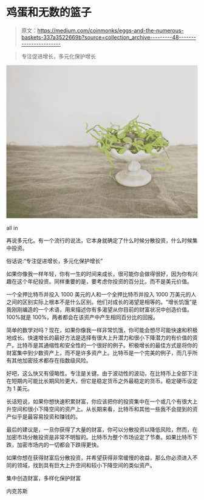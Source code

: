 # 鸡蛋和无数的篮子

> 原文：<https://medium.com/coinmonks/eggs-and-the-numerous-baskets-337a3522669b?source=collection_archive---------48----------------------->

> 专注促进增长，多元化保护增长

![](img/697315495382921a4f030e858a6e46e0.png)

all in

再说多元化。有一个流行的说法，它本身就确定了什么时候分散投资，什么时候集中投资。

俗话说:“专注促进增长，多元化保护增长”

如果你像我一样年轻，你有一生的时间来成长，很可能你会做得很好，因为你有兴趣在这个年纪投资。同样重要的是，要考虑你投资的百分比，而不是美元价值。

一个全押比特币并投入 1000 美元的人和一个全押比特币并投入 1000 万美元的人之间的区别实际上根本不是什么区别。他们对成长的渴望是相等的。“增长饥饿”是我刚刚编造的一个术语，用来描述你有多渴望从你目前的财富状况中创造价值。100%就是 100%，两者都会在该资产中产生相同百分比的回报。

简单的数学对吗？现在，如果你像我一样非常饥饿，你可能会想尽可能快速和积极地成长。快速增长的最好方法是选择有很大上升潜力和很小下降潜力的有价值的资产。比特币是其通缩性和安全性的一个很好的例子。积极增长的最佳方式是将你的财富集中到少数资产上，而不是许多资产上。比特币是一个完美的例子，而几乎所有其他加密技术都存在指数级风险。

好吧，这么快又有侵略性。专注是关键。由于波动性的波动，在比特币上全部下注在短期内可能比长期风险更大，但它是稳定货币之外最稳定的货币。稳定硬币设定为 1 美元。

长话短说，如果你想快速积累财富，你应该把你的投资集中在一个或几个有很大上升空间和很小下降空间的资产上。从长期来看，比特币和其他一些我不会提到的资产似乎是最容易投资和赚钱的。

最后的建议是，一旦你获得了大量的财富，你可以分散投资以降低风险，然而，在加密市场分散投资是非常不明智的。比特币为整个市场设定了节奏。如果比特币下跌，加密市场内的一切都会下跌得更快。

如果你想在获得财富后分散投资，并希望获得非常缓慢的收益，那么你必须进入不同的领域，找到具有巨大上升空间和较小下降空间的类似资产。

集中创造财富，多样化保护财富

内克苏斯